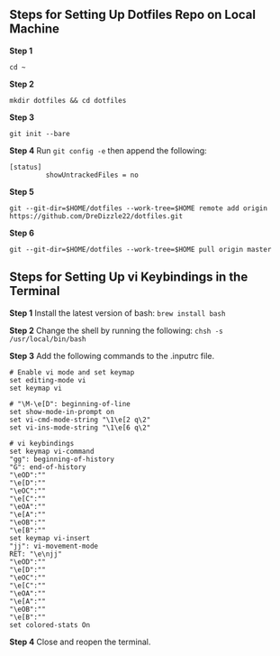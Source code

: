 ## Steps for Setting Up Dotfiles Repo on Local Machine

**Step 1**
```
cd ~
```

**Step 2**
```
mkdir dotfiles && cd dotfiles
```

**Step 3**
```
git init --bare
```

**Step 4**
Run `git config -e` then append the following: 
```
[status]
         showUntrackedFiles = no
```

**Step 5**
```
git --git-dir=$HOME/dotfiles --work-tree=$HOME remote add origin https://github.com/DreDizzle22/dotfiles.git
```

**Step 6**
```
git --git-dir=$HOME/dotfiles --work-tree=$HOME pull origin master
```

## Steps for Setting Up vi Keybindings in the Terminal

**Step 1**
Install the latest version of bash:
`brew install bash`

**Step 2**
Change the shell by running the following:
`chsh -s /usr/local/bin/bash`

**Step 3**
Add the following commands to the .inputrc file.
```
# Enable vi mode and set keymap
set editing-mode vi
set keymap vi

# "\M-\e[D": beginning-of-line
set show-mode-in-prompt on
set vi-cmd-mode-string "\1\e[2 q\2"
set vi-ins-mode-string "\1\e[6 q\2"

# vi keybindings
set keymap vi-command
"gg": beginning-of-history
"G": end-of-history
"\eOD":""
"\e[D":""
"\eOC":""
"\e[C":""
"\eOA":""
"\e[A":""
"\eOB":""
"\e[B":""
set keymap vi-insert
"jj": vi-movement-mode
RET: "\e\njj"
"\eOD":""
"\e[D":""
"\eOC":""
"\e[C":""
"\eOA":""
"\e[A":""
"\eOB":""
"\e[B":""
set colored-stats On
```

**Step 4**
Close and reopen the terminal.